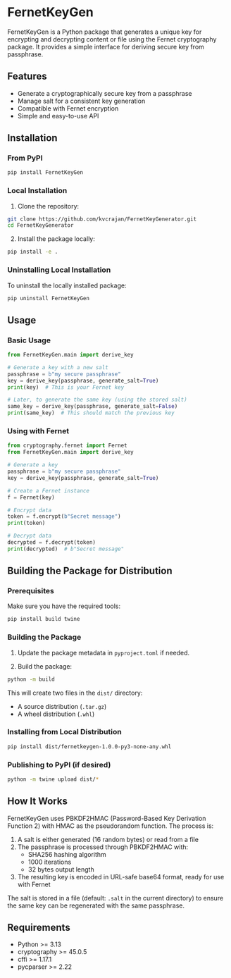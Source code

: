 # FernetKeyGen

FernetKeyGen is a Python package that generates a unique key for encrypting and decrypting content or file using the Fernet cryptography package. 
It provides a simple interface for deriving secure key from passphrase.

## Features

- Generate a cryptographically secure key from a passphrase
- Manage salt for a consistent key generation
- Compatible with Fernet encryption
- Simple and easy-to-use API

## Installation

### From PyPI

```bash
pip install FernetKeyGen
```

### Local Installation

1. Clone the repository:
```bash
git clone https://github.com/kvcrajan/FernetKeyGenerator.git
cd FernetKeyGenerator
```

2. Install the package locally:
```bash
pip install -e .
```

### Uninstalling Local Installation

To uninstall the locally installed package:
```bash
pip uninstall FernetKeyGen
```

## Usage

### Basic Usage

```python
from FernetKeyGen.main import derive_key

# Generate a key with a new salt
passphrase = b"my secure passphrase"
key = derive_key(passphrase, generate_salt=True)
print(key)  # This is your Fernet key

# Later, to generate the same key (using the stored salt)
same_key = derive_key(passphrase, generate_salt=False)
print(same_key)  # This should match the previous key
```

### Using with Fernet

```python
from cryptography.fernet import Fernet
from FernetKeyGen.main import derive_key

# Generate a key
passphrase = b"my secure passphrase"
key = derive_key(passphrase, generate_salt=True)

# Create a Fernet instance
f = Fernet(key)

# Encrypt data
token = f.encrypt(b"Secret message")
print(token)

# Decrypt data
decrypted = f.decrypt(token)
print(decrypted)  # b"Secret message"
```

## Building the Package for Distribution

### Prerequisites

Make sure you have the required tools:

```bash
pip install build twine
```

### Building the Package

1. Update the package metadata in `pyproject.toml` if needed.

2. Build the package:
```bash
python -m build
```

This will create two files in the `dist/` directory:
- A source distribution (`.tar.gz`)
- A wheel distribution (`.whl`)

### Installing from Local Distribution

```bash
pip install dist/fernetkeygen-1.0.0-py3-none-any.whl
```

### Publishing to PyPI (if desired)

```bash
python -m twine upload dist/*
```

## How It Works

FernetKeyGen uses PBKDF2HMAC (Password-Based Key Derivation Function 2) with HMAC as the pseudorandom function. The process is:

1. A salt is either generated (16 random bytes) or read from a file
2. The passphrase is processed through PBKDF2HMAC with:
   - SHA256 hashing algorithm
   - 1000 iterations
   - 32 bytes output length
3. The resulting key is encoded in URL-safe base64 format, ready for use with Fernet

The salt is stored in a file (default: `.salt` in the current directory) to ensure the same key can be regenerated with the same passphrase.

## Requirements

- Python >= 3.13
- cryptography >= 45.0.5
- cffi >= 1.17.1
- pycparser >= 2.22